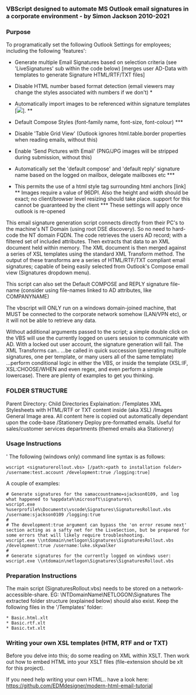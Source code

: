 ### VBScript designed to automate MS Outlook email signatures in a corporate environment - by Simon Jackson 2010-2021  

### Purpose
To programatically set the following Outlook Settings for employees; including the following 'features':
*   Generate multiple Email Signatures based on selection criteria (see 'LiveSignatures' sub within the code below) [merges user AD-Data with templates to generate Signature HTML/RTF/TXT files]
*   Disable HTML number based format detection (email viewers may change the styles associated with numbers if we don't) *
*	Automatically import images to be referenced within signature templates [<img src=filename.png>]. **
*	Default Compose Styles (font-family name, font-size, font-colour) ***
*	Disable 'Table Grid View' (Outlook ignores html.table.border properties when reading emails, without this)
*	Enable 'Send Pictures with Email' (PNG/JPG images will be stripped during submission, without this)
*   Automatically set the 'default compose' and 'default reply' signature name based on the logged on mailbox, delegate mailboxes etc ***


* 	This permits the use of a html style tag surrounding html anchors [<a style="xxx">link</a>]
** 	Images require a value of 96DPI. Also the height and width should be exact; no client/browser level resizing should take place. support for this cannot be guaranteed by the client
***	These settings will apply once outlook is re-opened


This email signature generation script connects directly from their PC's to the machine's NT Domain (using root DSE discovery). So no need to hard-code the NT domain FQDN.
The code retrieves the users AD record; with a filtered set of included attributes. Then extracts that data to an XML document held within memory.
The XML document is then merged against a series of XSL templates using the standard XML Transform method.
The output of these transforms are a series of HTML/RTF/TXT compliant email signatures; capable of being easily selected from Outlook's Compose email view (Signatures dropdown menu).

This script can also set the Default COMPOSE and REPLY signature file-name (consider using file-names linked to AD attributes, like COMPANYNAME)

The vbscript will ONLY run on a windows domain-joined machine, that MUST be connected to the corporate network somehow (LAN/VPN etc), or it will not be able to retrieve any data.

Without additional arguments passed to the script; a simple double click on the VBS will use the currently logged on users session to communicate with AD. With a locked out user account, the signature generation will fail.
The XML Transforms can..
  ...be called in quick succession (generating multiple signatures, one per template, or many users all of the same template)
  ...perform conditional logic in either the VBS, or inside the template (XSL:IF, XSL:CHOOSE/WHEN and even regex, and even perform a simple lowercase). There are plenty of examples to get you thinking.


### FOLDER STRUCTURE
Parent Directory: 
    Child Directories	Explaination:
    /Templates 			XML Stylesheets with HTML/RTF or TXT content inside (aka XSL)
    /Images				General Image area. All content here is copied out automatically dependant upon the code-base
    /Stationery			Deploy pre-formatted emails. Useful for sales/customer services departments (themed emails aka Stationery)


### Usage Instructions
'	The following (windows only) command line syntax is as follows:
```
wscript <signaturerollout.vbs> [/path:<path to installation folder> /username:test.account /development:true /logging:true]
```
A couple of examples:
```
# Generate signatures for the samaccountname=sjackson0109, and log what happened to %appdata%\microsoft\signatures\
wscript.exe %userprofile%\Documents\vscode\Signatures\SignaturesRollout.vbs /username:sjackson0109 /logging:true
#
# The development:true argument can bypass the 'on error resume next' section acting as a safty net for the LiveSection, but be prepared for some errors that will likely require troubleshooting.
wscript.exe \\ntdomain\netlogon\Signatures\SignaturesRollout.vbs /development:true /username:luke.skywalker
#
# Generate signatures for the currently logged on windows user:
wscript.exe \\ntdomain\netlogon\Signatures\SignaturesRollout.vbs
```


### Preparation Instructions
The main script (SignaturesRollout.vbs) needs to be stored on a network-accessible-share. EG: \\NTDomainName\NETLOGON\Signatures
The extracted folder structure (explained below) should also exist.
Keep the following files in the '/Templates' folder:
```
* Basic.html.xlt
* Basic.rtf.xlt
* Basic.txt.xlt
```

### Writing your own XSL templates (HTM, RTF and or TXT)
Before you delve into this; do some reading on XML within XSLT.
Then work out how to embed HTML into your XSLT files (file-extension should be xlt for this project).

If you need help writing your own HTML.. have a look here: https://github.com/EDMdesigner/modern-html-email-tutorial